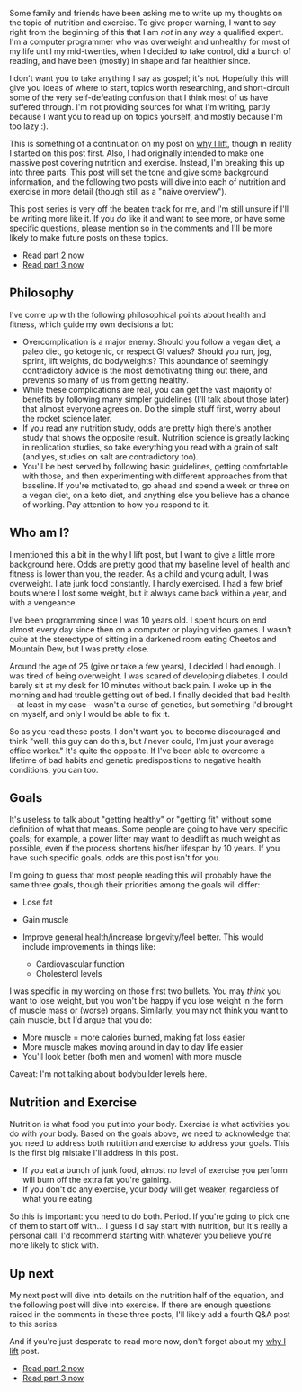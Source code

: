 Some family and friends have been asking me to write up my thoughts on
the topic of nutrition and exercise. To give proper warning, I want to
say right from the beginning of this that I am _not_ in any way a
qualified expert. I'm a computer programmer who was overweight and
unhealthy for most of my life until my mid-twenties, when I decided to
take control, did a bunch of reading, and have been (mostly) in shape
and far healthier since.

I don't want you to take anything I say as gospel; it's not. Hopefully
this will give you ideas of where to start, topics worth researching,
and short-circuit some of the very self-defeating confusion that I
think most of us have suffered through. I'm not providing sources for
what I'm writing, partly because I want you to read up on topics
yourself, and mostly because I'm too lazy :).

This is something of a continuation on my post on
[why I lift](/blog/2017/06/why-i-lift), though in reality I started on
this post first. Also, I had originally intended to make one massive
post covering nutrition and exercise. Instead, I'm breaking this up
into three parts. This post will set the tone and give some background
information, and the following two posts will dive into each of
nutrition and exercise in more detail (though still as a "naive
overview").

This post series is very off the beaten track for me, and I'm still
unsure if I'll be writing more like it. If you _do_ like it and want
to see more, or have some specific questions, please mention so in the
comments and I'll be more likely to make future posts on these topics.

* [Read part 2 now](/blog/2017/06/naive-overview-nutrition)
* [Read part 3 now](/blog/2017/06/naive-overview-exercise)

## Philosophy

I've come up with the following philosophical points about health and
fitness, which guide my own decisions a lot:

* Overcomplication is a major enemy. Should you follow a vegan diet, a
  paleo diet, go ketogenic, or respect GI values? Should you run, jog,
  sprint, lift weights, do bodyweights? This abundance of seemingly
  contradictory advice is the most demotivating thing out there, and
  prevents so many of us from getting healthy.
* While these complications are real, you can get the vast majority of
  benefits by following many simpler guidelines (I'll talk about those
  later) that almost everyone agrees on. Do the simple stuff first,
  worry about the rocket science later.
* If you read any nutrition study, odds are pretty high there's
  another study that shows the opposite result. Nutrition science is
  greatly lacking in replication studies, so take everything you read
  with a grain of salt (and yes, studies on salt are contradictory
  too).
* You'll be best served by following basic guidelines, getting
  comfortable with those, and then experimenting with different
  approaches from that baseline. If you're motivated to, go ahead and
  spend a week or three on a vegan diet, on a keto diet, and anything
  else you believe has a chance of working. Pay attention to how you
  respond to it.

## Who am I?

I mentioned this a bit in the why I lift post, but I want to give a
little more background here. Odds are pretty good that my baseline
level of health and fitness is lower than you, the reader. As a child
and young adult, I was overweight. I ate junk food constantly. I
hardly exercised. I had a few brief bouts where I lost some weight,
but it always came back within a year, and with a vengeance.

I've been programming since I was 10 years old. I spent hours on end
almost every day since then on a computer or playing video games. I
wasn't quite at the stereotype of sitting in a darkened room eating
Cheetos and Mountain Dew, but I was pretty close.

Around the age of 25 (give or take a few years), I decided I had
enough. I was tired of being overweight. I was scared of developing
diabetes. I could barely sit at my desk for 10 minutes without back
pain. I woke up in the morning and had trouble getting out of bed. I
finally decided that bad health&mdash;at least in my case&mdash;wasn't
a curse of genetics, but something I'd brought on myself, and only I
would be able to fix it.

So as you read these posts, I don't want you to become discouraged and
think "well, this guy can do this, but _I_ never could, I'm just your
average office worker." It's quite the opposite. If I've been able to
overcome a lifetime of bad habits and genetic predispositions to
negative health conditions, you can too.

## Goals

It's useless to talk about "getting healthy" or "getting fit" without
some definition of what that means. Some people are going to have very
specific goals; for example, a power lifter may want to deadlift as
much weight as possible, even if the process shortens his/her lifespan
by 10 years. If you have such specific goals, odds are this post isn't
for you.

I'm going to guess that most people reading this will probably have
the same three goals, though their priorities among the goals will
differ:

* Lose fat
* Gain muscle
*   Improve general health/increase longevity/feel better. This would
    include improvements in things like:

    *   Cardiovascular function
    *   Cholesterol levels

I was specific in my wording on those first two bullets. You may
_think_ you want to lose weight, but you won't be happy if you lose
weight in the form of muscle mass or (worse) organs. Similarly, you
may not think you want to gain muscle, but I'd argue that you do:

* More muscle = more calories burned, making fat loss easier
* More muscle makes moving around in day to day life easier
* You'll look better (both men and women) with more muscle

Caveat: I'm not talking about bodybuilder levels here.

## Nutrition and Exercise

Nutrition is what food you put into your body. Exercise is what
activities you do with your body. Based on the goals above, we need to
acknowledge that you need to address both nutrition and exercise to
address your goals. This is the first big mistake I'll address in this
post.

* If you eat a bunch of junk food, almost no level of exercise you
  perform will burn off the extra fat you're gaining.
* If you don't do any exercise, your body will get weaker, regardless
  of what you're eating.

So this is important: you need to do both. Period. If you're going to
pick one of them to start off with... I guess I'd say start with
nutrition, but it's really a personal call. I'd recommend starting
with whatever you believe you're more likely to stick with.

## Up next

My next post will dive into details on the nutrition half of the
equation, and the following post will dive into exercise. If there are
enough questions raised in the comments in these three posts, I'll
likely add a fourth Q&A post to this series.

And if you're just desperate to read more now, don't forget about my
[why I lift](/blog/2017/06/why-i-lift) post.

* [Read part 2 now](/blog/2017/06/naive-overview-nutrition)
* [Read part 3 now](/blog/2017/06/naive-overview-exercise)
